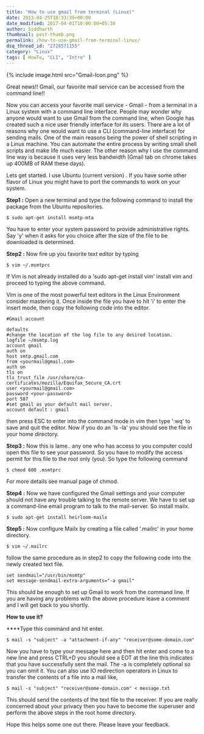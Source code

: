 ```yaml
---
title: "How to use gmail from terminal (Linux)"
date: 2013-04-25T18:33:39+00:00
date_modified: 2017-04-01T10:00:00+05:30
author: Siddharth
thumbnail: post-thumb.png
permalink: /how-to-use-gmail-from-terminal-linux/
dsq_thread_id: "2728571155"
category: "Linux"
tags: [ HowTo, "CLI", "Intro" ]
---
```


{% include image.html src="Gmail-Icon.png" %}

Great news!! Gmail, our favorite mail service can be accessed from the command line!!

Now you can access your favorite mail service - Gmail - from a terminal in a Linux system with a command line interface. People may wonder why anyone would want to use Gmail from the command line, when Google has created such a nice user friendly interface for its users. There are a lot of reasons why one would want to use a CLI (command-line interface) for sending mails. One of the main reasons being the power of shell scripting in a Linux machine. You can automate the entire process by writing small shell scripts and make life much easier. The other reason why I use the command line way is because it uses very less bandwidth (Gmail tab on chrome takes up 400MB of RAM these days).

Lets get started. I use Ubuntu (current version) . If you have some other flavor of Linux you might have to port the commands to work on your system.

**Step1 :** Open a new terminal and type the following command to install the package from the Ubuntu repositories.

```shell
$ sudo apt-get install msmtp-mta
```

You have to enter your system password to provide administrative rights. Say 'y' when it asks for you choice after the size of the file to be downloaded is determined.

**Step2 :** Now fire up you favorite text editor by typing

```shell
$ vim ~/.msmtprc
```

If Vim is not already installed do a 'sudo apt-get install vim' install vim and proceed to typing the above command.

Vim is one of the most powerful text editors in the Linux Environment consider mastering it. Once inside the file you have to hit 'i' to enter the insert mode, then copy the following code into the editor.

```shell
#Gmail account

defaults
#change the location of the log file to any desired location.
logfile ~/msmtp.log
account gmail
auth on
host smtp.gmail.com
from <yourmail@gmail.com>
auth on
tls on
tls_trust_file /usr/share/ca-certificates/mozilla/Equifax_Secure_CA.crt
user <yourmail@gmail.com>
password <your-password>
port 587
#set gmail as your default mail server.
account default : gmail
```

then press ESC to enter into the command mode in vim then type ':wq' to save and quit the editor. Now if you do an 'ls -la' you should see the file in your home directory.

**Step3 :** Now this is lame.. any one who has access to you computer could open this file to see your password. So you have to modify the access permit for this file to the root only (you). So type the following command

```shell
$ chmod 600 .msmtprc
```

For more details see manual page of chmod.

**Step4 :** Now we have configured the Gmail settings and your computer should not have any trouble talking to the remote server. We have to set up a command-line email program to talk to the mail-server. So install mailx.


```shell
$ sudo apt-get install heirloom-mailx
```

**Step5 :** Now configure Mailx by creating a file called '.mailrc' in your home directory.

```shell
$ vim ~/.mailrc
```

follow the same procedure as in step2 to copy the following code into the newly created text file.

```shell
set sendmail="/usr/bin/msmtp"
set message-sendmail-extra-arguments="-a gmail"
```

This should be enough to set up Gmail to work from the command line. If you are having any problems with the above procedure leave a comment and I will get back to you shortly.

**How to use it?**

****Type this command and hit enter.

```shell
$ mail -s "subject" -a "attachment-if-any" "receiver@some-domain.com"
```

Now you have to type your message here and then hit enter and come to a new line and press CTRL+D you should see a EOT at the line this indicates that you have successfully sent the mail. The -a <A attachmentA > is completely optional so you can omit it. You can also use IO redirection operators in Linux to transfer the contents of a file into a mail like,

```shell
$ mail -s "subject" "receiver@some-domain.com" < message.txt
```

This should send the contents of the text file to the receiver. If you are really concerned about your privacy then you have to become the superuser and perform the above steps in the root home directory.

Hope this helps some one out there. Please leave your feedback.

